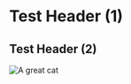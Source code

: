 # Test Header (1)
## Test Header (2)

![A great cat](https://github.com/Exp-Communicate-Using-Markdown-Cohort-1/series-communicate-using-markdown-itscae/assets/144738398/7fc952de-8db4-4668-8967-c3b04ca40612)
